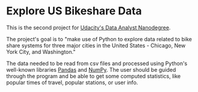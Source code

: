 # Explore US Bikeshare Data

This is the second project for [Udacity's Data Analyst Nanodegree][uda-da].

The project's goal is to "make use of Python to explore data related to bike share systems for three major cities in the United States - Chicago, New York City, and Washington."

The data needed to be read from csv files and processed using Python's well-known libraries [Pandas][python-pandas] and [NumPy][python-numpy]. The user should be guided through the program and be able to get some computed statistics, like popular times of travel, popular stations, or user info.

[//]:#

   [python-numpy]: <https://www.numpy.org/>
   [python-pandas]: <https://pandas.pydata.org/>
   [uda-da]: <https://udacity.com/nanodegrees/nd002>
